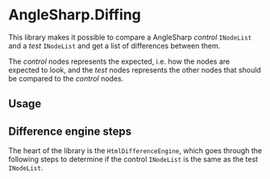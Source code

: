 # AngleSharp.Diffing 
This library makes it possible to compare a AngleSharp _control_ `INodeList` and a _test_ `INodeList` and get a list of differences between them.

The _control_ nodes represents the expected, i.e. how the nodes are expected to look, and the _test_ nodes represents the other nodes 
that should be compared to the _control_ nodes.

## Usage

## Difference engine steps
The heart of the library is the `HtmlDifferenceEngine`, which goes through the following steps to determine if the 
control `INodeList` is the same as the test `INodeList`.